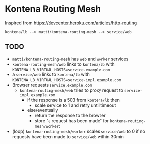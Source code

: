 # Kontena Routing Mesh

Inspired from https://devcenter.heroku.com/articles/http-routing

```
kontena/lb --> matti/kontena-routing-mesh --> service/web
```

## TODO

- `matti/kontena-routing-mesh` has `web` and `worker` services
- `kontena-routing-mesh/web` links to `kontena/lb` with `KONTENA_LB_VIRTUAL_HOSTS=service.example.com`
- a `service/web` links to `kontena/lb` with `KONTENA_LB_VIRTUAL_HOSTS=service-impl.example.com`
- Browser requests `service.example.com`
  - `kontena-routing-mesh/web` tries to proxy request to `service-impl.example.com`
    - if the response is a 503 from `kontena/lb` then
      - scale service to 1 and retry until timeout
    - else/eventually
      - return the response to the browser
      - store "a request has been made" for `kontena-routing-mesh/worker`:
- (loop) `kontena-routing-mesh/worker` scales `service/web` to 0 if no requests have been made to `service/web` within 30min
